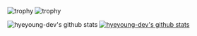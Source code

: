 ![trophy](https://github-profile-trophy.vercel.app/?username=hyeyoung-dev&rank=SECRET,A,B&theme=dracula) 
![trophy](https://github-profile-trophy.vercel.app/?username=hyeyoung-dev)

![hyeyoung-dev's github stats](https://github-readme-stats.vercel.app/api?username=hyeyoung-dev&show_icons=true)
[![hyeyoung-dev's github stats](https://github-readme-stats.vercel.app/api/top-langs/?username=hyeyoung-dev&show_icons=true&hide_border=true&title_color=004386&icon_color=004386&layout=compact)](https://github.com/hyeyoung-dev)
